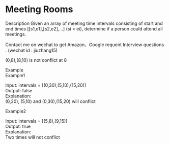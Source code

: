 # Meeting Rooms

Description
Given an array of meeting time intervals consisting of start and end times [[s1,e1],[s2,e2],...] (si < ei), determine if a person could attend all meetings.

Contact me on wechat to get Amazon、Google requent Interview questions . (wechat id : jiuzhang15)  


(0,8),(8,10) is not conflict at 8  

Example  
Example1  

Input: intervals = [(0,30),(5,10),(15,20)]  
Output: false  
Explanation:   
(0,30), (5,10) and (0,30),(15,20) will conflict  

Example2  

Input: intervals = [(5,8),(9,15)]  
Output: true  
Explanation:   
Two times will not conflict 